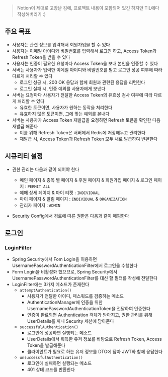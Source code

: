 > Notion이 제대로 고장난 김에, 프로젝트 내용이 포함되어 있긴 하지만 TIL에다 작성해버리기 :)

## 주요 목표
- 사용자는 관련 정보를 입력해서 회원가입을 할 수 있다
- 사용자는 이메일 아이디와 비밀번호를 입력해서 로그인 하고, Access Token과 Refresh Token을 받을 수 있다
- 사용자는 인증이 필요한 요청마다 Access Token을 보내 본인을 인증할 수 있다
- 서버는 사용자가 입력한 이메일 아이디와 비밀번호를 받고 로그인 성공 여부에 따라 다르게 처리할 수 있다
    - 로그인 성공 시, 200 OK 응답과 함께 회원과 관련된 응답을 리턴한다
    - 로그인 실패 시, 인증 예외를 사용자에게 보낸다
- 서버는 요청마다 사용자가 전달한 Access Token의 유효성 검사 여부에 따라 다르게 처리할 수 있다
    - 유효한 토큰이면, 사용자가 원하는 동작을 처리한다
    - 유효하지 않은 토큰이면, 그에 맞는 예외를 본내다
- 서버는 사용자가 Access Token 재발급을 요청하면 Refresh 토큰을 확인한 다음 재발급 해준다
    - 이를 위해 Refresh Token은 서버에서 Redis에 저장해두고 관리한다
    - 재발급 시, Access Token과 Refresh Token 모두 새로 발급하여 반환한다


## 시큐리티 설정
- 권한 관리는 다음과 같이 되어야 한다
    - 메인 페이지 & 종목 별 페이지 & 후원 페이지 & 회원가입 페이지 & 로그인 페이지 : `PERMIT ALL`
    - 예매 상세 페이지 & 마이 티켓 : `INDIVIDUAL`
    - 마이 페이지 & 알림 페이지 : `INDIVIDUAL` & `ORGANIZATION`
    - 관리자 페이지 : `ADMIN`
    
- Security Config에서 경로에 따른 권한은 다음과 같이 매핑한다
    

## 로그인
### LoginFilter
- Spring Security에서 Fom Login을 허용하면 UsernamePasswordAuthenticationFilter에서 로그인을 수행한다
- Form Login을 비활성화 했으므로, Spring Security에서 UsernamePasswordAuthenticationFilter를 대신 할 필터를 작성해 전달한다
- LoginFilter에는 3가지 메소드가 존재한다
    - `attemptAuthentication()`
        - 사용자가 전달한 아이디, 패스워드를 검증하는 메소드
        - AuthenticationManager에 인증을 위한 UsernamePasswordAuthenticationToken을 전달하여 인증한다
        - 인증이 완료되면 Authentication 객체가 받아지고, 권한 관리를 위해 UserDetails를 꺼내 Security 세션에 담아준다
    - `successfulAuthentication()`
        - 로그인에 성공하면 실행되는 메소드
        - UserDetails에서 획득한 유저 정보를 바탕으로 Refresh Token, Access Token을 발급해준다
        - 클라이언트가 필요로 하는 유저 정보를 DTO에 담아 JWT와 함께 응답한다
    - `unsuccessfulAuthentication()`
        - 로그인에 실패하면 실행되는 메소드
        - 401 상태 코드를 반환한다
